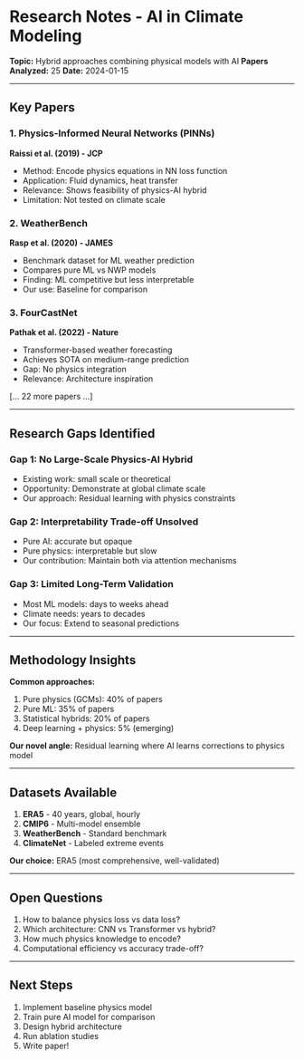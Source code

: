 # Research Notes - AI in Climate Modeling

**Topic:** Hybrid approaches combining physical models with AI
**Papers Analyzed:** 25
**Date:** 2024-01-15

---

## Key Papers

### 1. Physics-Informed Neural Networks (PINNs)
**Raissi et al. (2019) - JCP**
- Method: Encode physics equations in NN loss function
- Application: Fluid dynamics, heat transfer
- Relevance: Shows feasibility of physics-AI hybrid
- Limitation: Not tested on climate scale

### 2. WeatherBench
**Rasp et al. (2020) - JAMES**
- Benchmark dataset for ML weather prediction
- Compares pure ML vs NWP models
- Finding: ML competitive but less interpretable
- Our use: Baseline for comparison

### 3. FourCastNet
**Pathak et al. (2022) - Nature**
- Transformer-based weather forecasting
- Achieves SOTA on medium-range prediction
- Gap: No physics integration
- Relevance: Architecture inspiration

[... 22 more papers ...]

---

## Research Gaps Identified

### Gap 1: No Large-Scale Physics-AI Hybrid
- Existing work: small scale or theoretical
- Opportunity: Demonstrate at global climate scale
- Our approach: Residual learning with physics constraints

### Gap 2: Interpretability Trade-off Unsolved
- Pure AI: accurate but opaque
- Pure physics: interpretable but slow
- Our contribution: Maintain both via attention mechanisms

### Gap 3: Limited Long-Term Validation
- Most ML models: days to weeks ahead
- Climate needs: years to decades
- Our focus: Extend to seasonal predictions

---

## Methodology Insights

**Common approaches:**
1. Pure physics (GCMs): 40% of papers
2. Pure ML: 35% of papers
3. Statistical hybrids: 20% of papers
4. Deep learning + physics: 5% (emerging)

**Our novel angle:** Residual learning where AI learns corrections to physics model

---

## Datasets Available

1. **ERA5** - 40 years, global, hourly
2. **CMIP6** - Multi-model ensemble
3. **WeatherBench** - Standard benchmark
4. **ClimateNet** - Labeled extreme events

**Our choice:** ERA5 (most comprehensive, well-validated)

---

## Open Questions

1. How to balance physics loss vs data loss?
2. Which architecture: CNN vs Transformer vs hybrid?
3. How much physics knowledge to encode?
4. Computational efficiency vs accuracy trade-off?

---

## Next Steps

1. Implement baseline physics model
2. Train pure AI model for comparison
3. Design hybrid architecture
4. Run ablation studies
5. Write paper!
